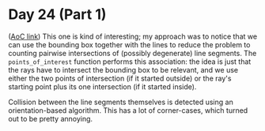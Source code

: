 # Day 24 (Part 1)
([AoC link](https://adventofcode.com/2023/day/24))
This one is kind of interesting; my approach was to notice that we can use the bounding box together with the lines to reduce the problem to counting pairwise intersections of (possibly degenerate) line segments. The `points_of_interest` function performs this association: the idea is just that the rays have to intersect the bounding box to be relevant, and we use either the two points of intersection (if it started outside) or the ray's starting point plus its one intersection (if it started inside).

Collision between the line segments themselves is detected using an orientation-based algorithm. This has a lot of corner-cases, which turned out to be pretty annoying.